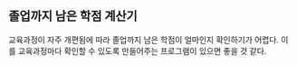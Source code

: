 ## 졸업까지 남은 학점 계산기

교육과정이 자주 개편됨에 따라 졸업까지 남은 학점이 얼마인지 확인하기가 어렵다.
이를 교육과정마다 확인할 수 있도록 만들어주는 프로그램이 있으면 좋을 것 같다.
